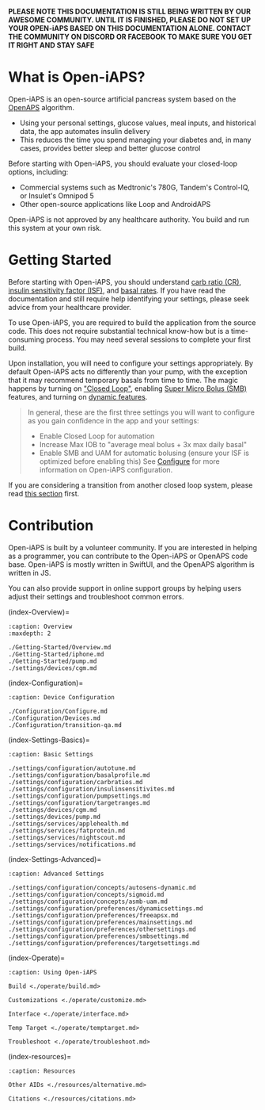 **PLEASE NOTE THIS DOCUMENTATION IS STILL BEING WRITTEN BY OUR AWESOME COMMUNITY. UNTIL IT IS FINISHED, PLEASE DO NOT SET UP YOUR OPEN-iAPS BASED ON THIS DOCUMENTATION ALONE. CONTACT THE COMMUNITY ON DISCORD OR FACEBOOK TO MAKE SURE YOU GET IT RIGHT AND STAY SAFE**

# What is Open-iAPS?
Open-iAPS is an open-source artificial pancreas system based on the [OpenAPS](https://openaps.readthedocs.io/en/latest/) algorithm. 

* Using your personal settings, glucose values, meal inputs, and historical data, the app automates insulin delivery
* This reduces the time you spend managing your diabetes and, in many cases, provides better sleep and better glucose control

Before starting with Open-iAPS, you should evaluate your closed-loop options, including:

* Commercial systems such as Medtronic's 780G, Tandem's Control-IQ, or Insulet's Omnipod 5
* Other open-source applications like Loop and AndroidAPS

Open-iAPS is not approved by any healthcare authority. You build and run this system at your own risk.

# Getting Started
Before starting with Open-iAPS, you should understand [carb ratio (CR)](https://github.com/nightscout/Open-iAPS-docs/blob/Operate-Folder-Updates/docs/EN/settings/configuration/carbratios.md#insulin-carbohydrate-ratio), [insulin sensitivity factor (ISF)](https://github.com/nightscout/Open-iAPS-docs/blob/Operate-Folder-Updates/docs/EN/settings/configuration/insulinsensitivities.md#insulin-sensitivity-factor), and [basal rates](https://github.com/nightscout/Open-iAPS-docs/blob/Operate-Folder-Updates/docs/EN/settings/configuration/basalprofile.md#basal-profile). If you have read the documentation and still require help identifying your settings, please seek advice from your healthcare provider.

To use Open-iAPS, you are required to build the application from the source code. This does not require substantial technical know-how but is a time-consuming process. You may need several sessions to complete your first build.

Upon installation, you will need to configure your settings appropriately. By default Open-iAPS acts no differently than your pump, with the exception that it may recommend temporary basals from time to time. The magic happens by turning on ["Closed Loop"](https://github.com/nightscout/Open-iAPS-docs/blob/Operate-Folder-Updates/docs/EN/Configuration/Configure.md#closed-loop), enabling [Super Micro Bolus (SMB)](https://github.com/nightscout/Open-iAPS-docs/blob/Operate-Folder-Updates/docs/EN/settings/configuration/preferences/smbsettings.md#open-iaps-smb-settings) features, and turning on [dynamic features](https://github.com/nightscout/Open-iAPS-docs/blob/Operate-Folder-Updates/docs/EN/settings/configuration/preferences/dynamicsettings.md#dynamic-settings).

>In general, these are the first three settings you will want to configure as you gain confidence in the app and your settings:
>
>- Enable Closed Loop for automation
>- Increase Max IOB to "average meal bolus + 3x max daily basal"
>- Enable SMB and UAM for automatic bolusing (ensure your ISF is optimized before enabling this)
>See [Configure](https://github.com/nightscout/Open-iAPS-docs/blob/Operate-Folder-Updates/docs/EN/Configuration/Configure.md#device-configuration) for more information on Open-iAPS configuration.

If you are considering a transition from another closed loop system, please read [this section](./Configuration/transition-qa.md) first.

# Contribution
Open-iAPS is built by a volunteer community. If you are interested in helping as a programmer, you can contribute to the Open-iAPS or OpenAPS code base. Open-iAPS is mostly written in SwiftUI, and the OpenAPS algorithm is written in JS.

You can also provide support in online support groups by helping users adjust their settings and troubleshoot common errors.


(index-Overview)=

```{toctree}
:caption: Overview
:maxdepth: 2

./Getting-Started/Overview.md
./Getting-Started/iphone.md
./Getting-Started/pump.md
./settings/devices/cgm.md

```
<!---

(index-Analyze)=

```{toctree}
:caption: Analyze

./Analyze/EvaluateBasal.md
./Analyze/EvaluateCR.md

```
--->
(index-Configuration)=

```{toctree}
:caption: Device Configuration

./Configuration/Configure.md
./Configuration/Devices.md
./Configuration/transition-qa.md

```
(index-Settings-Basics)=

```{toctree}
:caption: Basic Settings

./settings/configuration/autotune.md
./settings/configuration/basalprofile.md
./settings/configuration/carbratios.md
./settings/configuration/insulinsensitivites.md
./settings/configuration/pumpsettings.md
./settings/configuration/targetranges.md
./settings/devices/cgm.md
./settings/devices/pump.md
./settings/services/applehealth.md
./settings/services/fatprotein.md
./settings/services/nightscout.md
./settings/services/notifications.md

```

(index-Settings-Advanced)=

```{toctree}
:caption: Advanced Settings

./settings/configuration/concepts/autosens-dynamic.md
./settings/configuration/concepts/sigmoid.md
./settings/configuration/concepts/asmb-uam.md
./settings/configuration/preferences/dynamicsettings.md
./settings/configuration/preferences/freeapsx.md
./settings/configuration/preferences/mainsettings.md
./settings/configuration/preferences/othersettings.md
./settings/configuration/preferences/smbsettings.md
./settings/configuration/preferences/targetsettings.md

```

(index-Operate)=

```{toctree}
:caption: Using Open-iAPS

Build <./operate/build.md>

Customizations <./operate/customize.md>

Interface <./operate/interface.md>

Temp Target <./operate/temptarget.md>

Troubleshoot <./operate/troubleshoot.md>

```


(index-resources)=

```{toctree}
:caption: Resources

Other AIDs <./resources/alternative.md>

Citations <./resources/citations.md>

```


